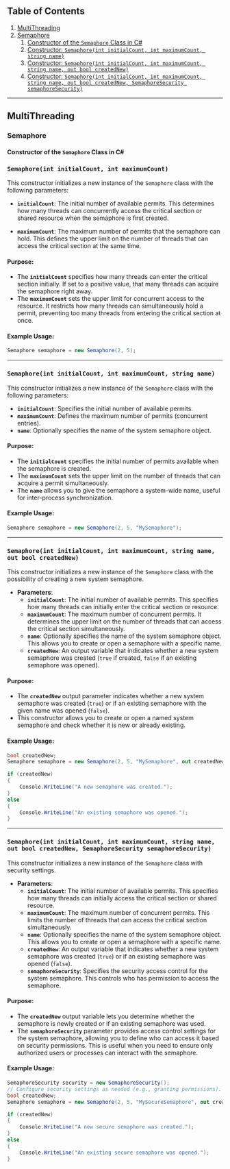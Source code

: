 ## Table of Contents

1. [MultiThreading](#multithreading)  
2. [Semaphore](#semaphore)
   1. [Constructor of the `Semaphore` Class in C#](#constructor-of-the-semaphore-class-in-c)
   2. [Constructor: `Semaphore(int initialCount, int maximumCount, string name)`](#semaphoreint-initialcount-int-maximumcount-string-name)
   3. [Constructor: `Semaphore(int initialCount, int maximumCount, string name, out bool createdNew)`](#semaphoreint-initialcount-int-maximumcount-string-name-out-bool-creatednew)
   4. [Constructor: `Semaphore(int initialCount, int maximumCount, string name, out bool createdNew, SemaphoreSecurity semaphoreSecurity)`](#semaphoreint-initialcount-int-maximumcount-string-name-out-bool-creatednew-semaphoresecurity-semaphoresecurity)


---

## MultiThreading

### Semaphore

#### Constructor of the `Semaphore` Class in C#

### `Semaphore(int initialCount, int maximumCount)`

This constructor initializes a new instance of the `Semaphore` class with the following parameters:

- **`initialCount`**: The initial number of available permits. This determines how many threads can concurrently access the critical section or shared resource when the semaphore is first created.
  
- **`maximumCount`**: The maximum number of permits that the semaphore can hold. This defines the upper limit on the number of threads that can access the critical section at the same time.

#### Purpose:
- The **`initialCount`** specifies how many threads can enter the critical section initially. If set to a positive value, that many threads can acquire the semaphore right away.
- The **`maximumCount`** sets the upper limit for concurrent access to the resource. It restricts how many threads can simultaneously hold a permit, preventing too many threads from entering the critical section at once.

#### Example Usage:
```csharp
Semaphore semaphore = new Semaphore(2, 5);
```

---


### `Semaphore(int initialCount, int maximumCount, string name)`

This constructor initializes a new instance of the `Semaphore` class with the following parameters:

- **`initialCount`**: Specifies the initial number of available permits.
- **`maximumCount`**: Defines the maximum number of permits (concurrent entries).
- **`name`**: Optionally specifies the name of the system semaphore object.

#### Purpose:
- The **`initialCount`** specifies the initial number of permits available when the semaphore is created.
- The **`maximumCount`** sets the upper limit on the number of threads that can acquire a permit simultaneously.
- The **`name`** allows you to give the semaphore a system-wide name, useful for inter-process synchronization.

#### Example Usage:
```csharp
Semaphore semaphore = new Semaphore(2, 5, "MySemaphore");
```

---

### `Semaphore(int initialCount, int maximumCount, string name, out bool createdNew)`

This constructor initializes a new instance of the `Semaphore` class with the possibility of creating a new system semaphore.

- **Parameters**:
  - **`initialCount`**: The initial number of available permits. This specifies how many threads can initially enter the critical section or resource.
  - **`maximumCount`**: The maximum number of concurrent permits. It determines the upper limit on the number of threads that can access the critical section simultaneously.
  - **`name`**: Optionally specifies the name of the system semaphore object. This allows you to create or open a semaphore with a specific name.
  - **`createdNew`**: An output variable that indicates whether a new system semaphore was created (`true` if created, `false` if an existing semaphore was opened).

#### Purpose:
- The **`createdNew`** output parameter indicates whether a new system semaphore was created (`true`) or if an existing semaphore with the given name was opened (`false`).
- This constructor allows you to create or open a named system semaphore and check whether it is new or already existing.

#### Example Usage:
```csharp
bool createdNew;
Semaphore semaphore = new Semaphore(2, 5, "MySemaphore", out createdNew);

if (createdNew)
{
    Console.WriteLine("A new semaphore was created.");
}
else
{
    Console.WriteLine("An existing semaphore was opened.");
}
```

---

### `Semaphore(int initialCount, int maximumCount, string name, out bool createdNew, SemaphoreSecurity semaphoreSecurity)`

This constructor initializes a new instance of the `Semaphore` class with security settings.

- **Parameters**:
  - **`initialCount`**: The initial number of available permits. This specifies how many threads can initially access the critical section or shared resource.
  - **`maximumCount`**: The maximum number of concurrent permits. This limits the number of threads that can access the critical section simultaneously.
  - **`name`**: Optionally specifies the name of the system semaphore object. This allows you to create or open a semaphore with a specific name.
  - **`createdNew`**: An output variable that indicates whether a new system semaphore was created (`true`) or if an existing semaphore was opened (`false`).
  - **`semaphoreSecurity`**: Specifies the security access control for the system semaphore. This controls who has permission to access the semaphore.

#### Purpose:
- The **`createdNew`** output variable lets you determine whether the semaphore is newly created or if an existing semaphore was used.
- The **`semaphoreSecurity`** parameter provides access control settings for the system semaphore, allowing you to define who can access it based on security permissions. This is useful when you need to ensure only authorized users or processes can interact with the semaphore.

#### Example Usage:
```csharp
SemaphoreSecurity security = new SemaphoreSecurity();
// Configure security settings as needed (e.g., granting permissions).
bool createdNew;
Semaphore semaphore = new Semaphore(2, 5, "MySecureSemaphore", out createdNew, security);

if (createdNew)
{
    Console.WriteLine("A new secure semaphore was created.");
}
else
{
    Console.WriteLine("An existing secure semaphore was opened.");
}
```
